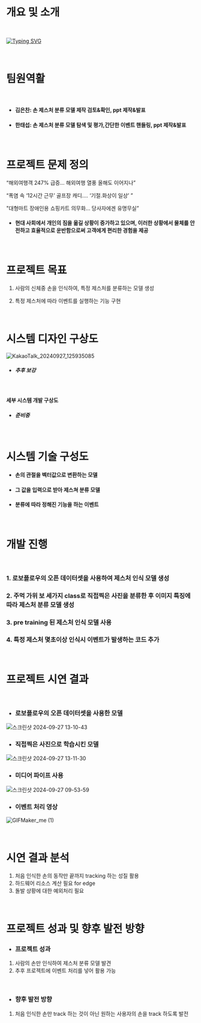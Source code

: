 
# 개요 및 소개

<br> 

[![Typing SVG](https://readme-typing-svg.demolab.com?font=Dongle&size=60&pause=1000&color=F249F7&background=FFFFFF8D&repeat=false&random=false&width=800&lines=Hand+gesture+classification,+%EC%86%90%EC%9C%BC%EB%A1%9C+%EB%A7%90%ED%95%B4%EC%9A%94)](https://git.io/typing-svg)

<br>   

# 팀원역활     

<br>   

- #### 김은찬: 손 제스처 분류 모델 제작 검토&확인, ppt 제작&발표

- #### 한태섭: 손 제스처 분류 모델 탐색 및 평가,간단한 이벤트 핸들링, ppt 제작&발표

     
<br>  

  
   
# 프로젝트 문제 정의

“해외여행객 247% 급증… 해외여행 열풍 올해도 이어지나”

“폭염 속 ‘12시간 근무’ 골프장 캐디…. ‘기절.화상이 일상’ ”

"대형마트 장애인용 쇼핑카트 의무화… 당사자에겐 유명무실” 

- #### 현대 사회에서 개인의 짐을 옮길 상황이 증가하고 있으며, 이러한 상황에서 물체를 안전하고 효율적으로 운반함으로써 고객에게 편리한 경험을 제공
   
<br>   

# 프로젝트 목표

1. 사람의 신체중 손을 인식하여, 특정 제스처를 분류하는 모델 생성

2. 특정 제스처에 따라 이벤트를 실행하는 기능 구현
    
   
<br>   

   
# 시스템 디자인 구상도
![KakaoTalk_20240927_125935085](https://github.com/user-attachments/assets/5f1ec6b8-5e50-4f8e-ab7b-af4a315b613f)

- ##### 추후 보강
   
<br>   

#### 세부 시스템 개발 구상도

- ##### 준비중


<br>   
   
# 시스템 기술 구성도
- #### 손의 관절을 벡터값으로 변환하는 모델
- #### 그 값을 입력으로 받아 제스쳐 분류 모델
- #### 분류에 따라 정해진 기능을 하는 이벤트
   
<br>   
   
# 개발 진행
   
<br>   
   
### 1. 로보플로우의 오픈 데이터셋을 사용하여 제스처 인식 모델 생성
  
### 2. 주먹 가위 보 세가지 class로 직접찍은 사진을 분류한 후 이미지 특징에 따라 제스처 분류 모델 생성
 
### 3. pre training 된 제스처 인식 모델 사용
   
### 4. 특정 제스처 몇초이상 인식시 이벤트가 발생하는 코드 추가
   
<br>   
   

# 프로젝트 시연 결과


<br>   

- ### 로보플로우의 오픈 데이터셋을 사용한 모델
![스크린샷 2024-09-27 13-10-43](https://github.com/user-attachments/assets/b1f2c4ea-d059-477f-b82d-8dd869e93bb0)


- ### 직접찍은 사진으로 학습시킨 모델
![스크린샷 2024-09-27 13-11-30](https://github.com/user-attachments/assets/1980760e-bc46-4b1f-ab34-7331cc6ecbf8)


- ### 미디어 파이프 사용
![스크린샷 2024-09-27 09-53-59](https://github.com/user-attachments/assets/75f8b993-f06a-444b-9a69-712995e3b4f0)


- ### 이벤트 처리 영상
![GIFMaker_me (1)](https://github.com/user-attachments/assets/8970557b-44c6-43cf-83dc-f4b6ee1c4612)

<br>   


# 시연 결과 분석
   1. 처음 인식한 손의 동작만 끝까지 tracking 하는 성질 활용
   2. 하드웨어 리소스 계산 필요 for edge
   3. 돌발 상황에 대한 예외처리 필요
     
<br>   

# 프로젝트 성과 및 향후 발전 방향
- ### 프로젝트 성과 
1. 사람의 손만 인식하여 제스처 분류 모델 발견
2. 추후 프로젝트에 이벤트 처리를 넣어 활용 가능
     
<br>   

- ### 향후 발전 방향
1. 처음 인식한 손만 track 하는 것이 아닌 원하는 사용자의 손을 track 하도록 발전 

     
<br>   
 

